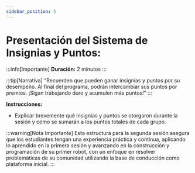 ```yaml
---
sidebar_position: 5
---
```


# Presentación del Sistema de Insignias y Puntos:

:::info[Importante]
**Duración:** 2 minutos
:::

:::tip[Narrativa]
"Recuerden que pueden ganar insignias y puntos por su desempeño. Al final del programa, podrán intercambiar sus puntos por premios. ¡Sigan trabajando duro y acumulen más puntos!"
:::

**Instrucciones:**

- Explicar brevemente qué insignias y puntos se otorgaron durante la sesión y cómo se sumarán a los puntos totales de cada grupo.

:::warning[Nota Importante]
Esta estructura para la segunda sesión asegura que los estudiantes tengan una experiencia práctica y continua, aplicando lo aprendido en la primera sesión y avanzando en la construcción y programación de su primer robot, con un enfoque en resolver problemáticas de su comunidad utilizando la base de conducción como plataforma inicial.
:::
